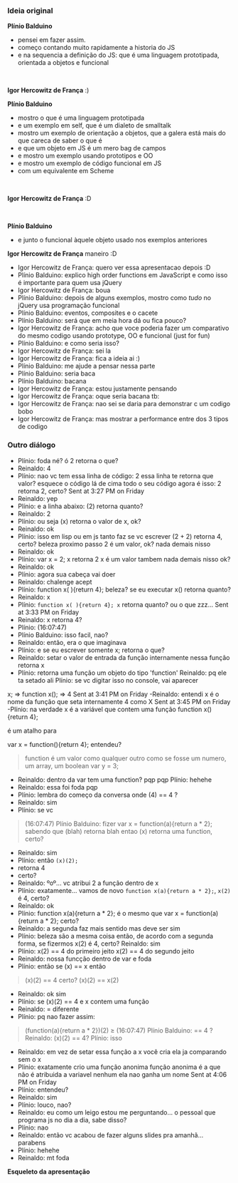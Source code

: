 ### Ideia original

 **Plínio Balduino**
 - pensei em fazer assim.
 - começo contando muito rapidamente a historia do JS
 - e na sequencia a definição do JS: que é uma linguagem prototipada, orientada a objetos e funcional

 <br>

**Igor Hercowitz de França** :)

**Plínio Balduino**
 - mostro o que é uma linguagem prototipada
 - e um exemplo em self, que é um dialeto de smalltalk
 - mostro um exemplo de orientação a objetos, que a galera está mais do que careca de saber o que é
 - e que um objeto em JS é um mero bag de campos
 - e mostro um exemplo usando prototipos e OO
 - e mostro um exemplo de código funcional em JS
 - com um equivalente em Scheme
 <br>

**Igor Hercowitz de França** :D

<br> 

**Plínio Balduino** 
 - e junto o funcional àquele objeto usado nos exemplos anteriores

**Igor Hercowitz de França** maneiro :D

 - Igor Hercowitz de França: quero ver essa apresentacao depois :D
 - Plínio Balduino: explico high order functions em JavaScript e como isso é importante para quem usa jQuery
 - Igor Hercowitz de França: boua
 - Plínio Balduino: depois de alguns exemplos, mostro como *tudo* no jQuery usa programação funcional
 - Plínio Balduino: eventos, composites e o cacete
 - Plínio Balduino: será que em meia hora dá ou fica pouco?
 - Igor Hercowitz de França: acho que voce poderia fazer um comparativo do mesmo codigo usando prototype, OO e funcional (just for fun)
 - Plínio Balduino: e como seria isso?
 - Igor Hercowitz de França: sei la
 - Igor Hercowitz de França: fica a ideia ai :)
 - Plínio Balduino: me ajude a pensar nessa parte
 - Plínio Balduino: seria baca
 - Plínio Balduino: bacana
 - Igor Hercowitz de França: estou justamente pensando
 - Igor Hercowitz de França: oque seria bacana tb:
 - Igor Hercowitz de França: nao sei se daria para demonstrar c um codigo bobo
 - Igor Hercowitz de França: mas mostrar a performance entre dos 3 tipos de codigo

### Outro diálogo

- Plínio: foda né?
ó
2 retorna o que?
- Reinaldo: 4
- Plínio: nao
vc tem essa linha de código:
2
essa linha te retorna que valor?
esquece o código lá de cima
todo o seu código agora é isso:
2
retorna 2, certo?
Sent at 3:27 PM on Friday
- Reinaldo: yep
- Plínio: e a linha abaixo:
(2)
retorna quanto?
- Reinaldo: 2
- Plínio: ou seja
(x) retorna o valor de x, ok?
- Reinaldo: ok
- Plínio: isso em lisp ou em js
tanto faz
se vc escrever
(2 + 2)
retorna 4, certo?
beleza
proximo passo
2 é um valor, ok?
nada demais nisso
- Reinaldo: ok
- Plínio: var x = 2;
x retorna 2
x é um valor
tambem nada demais nisso
ok?
- Reinaldo: ok
- Plínio: agora sua cabeça vai doer
- Reinaldo: chalenge acept
- Plínio: function x( ){return 4};
beleza?
se eu executar
x()
retorna quanto?
- Reinaldo: x
- Plínio: ``function x( ){return 4};
x`` retorna quanto? ou o que zzz...
Sent at 3:33 PM on Friday
- Reinaldo: x retorna 4?
- Plínio:
(16:07:47) 
- Plínio Balduino: isso
facil, nao?
- Reinaldo: então, era o que imaginava
- Plínio: e se eu escrever somente
x;
retorna o que?
- Reinaldo: setar o valor de entrada da função internamente nessa função
retorna x
- Plínio: retorna uma função
um objeto do tipo 'function'
Reinaldo: pq ele ta setado ali
Plínio: se vc digitar isso no console, vai aparecer

x;
=> function
x();
=> 4
Sent at 3:41 PM on Friday
-Reinaldo: entendi
x é o nome da função que seta internamente 4 como X
Sent at 3:45 PM on Friday
-Plínio: na verdade
x é a variável que contem uma função
function x(){return 4};

é um atalho para

var x = function(){return 4};
entendeu?
> function é um valor como qualquer outro
como se fosse um numero, um array, um boolean
var y = 3;
- Reinaldo: dentro da var tem uma function?
pqp
pqp
Plínio: hehehe
- Reinaldo: essa foi foda
pqp
- Plínio: lembra do começo da conversa
onde (4) == 4 ?
- Reinaldo: sim
- Plínio: se vc
> (16:07:47) Plínio Balduino: fizer
> var x = function(a){return a * 2};
> sabendo que (blah) retorna blah
> entao
> (x) retorna uma function, certo?
- Reinaldo: sim
- Plínio: então ``(x)(2);``
- retorna 4
- certo?
- Reinaldo: ºoº... vc atribui 2 a função dentro de x
- Plínio: exatamente... vamos de novo ``function x(a){return a * 2};``, ``x(2)`` é 4, certo?
- Reinaldo: ok
- Plínio: function x(a){return a * 2};
é o mesmo que
var x = function(a){return a * 2};
certo?
- Reinaldo: a segunda faz mais sentido mas deve ser sim
- Plínio: beleza
são a mesma coisa
então, de acordo com a segunda forma, se fizermos
x(2) é 4, certo?
Reinaldo: sim
- Plínio: x(2) == 4 do primeiro jeito
x(2) == 4 do segundo jeito
- Reinaldo: nossa
funcção dentro de var e foda
- Plínio: então
se (x) == x
então
> (x)(2) == 4
> certo?
> (x)(2) == x(2)
- Reinaldo: ok
sim
- Plínio: se (x)(2) == 4
e x contem uma função
- Reinaldo: =
diferente
- Plínio: pq nao fazer assim:
> (function(a){return a * 2})(2)
≥ (16:07:47) Plínio Balduino: == 4 ?
Reinaldo: (x)(2) == 4?
Plínio: isso
- Reinaldo: em vez de setar essa função a x
você cria ela ja comparando sem o x
- Plínio: exatamente
crio uma função anonima
função anonima é a que não é atribuida a variavel nenhum
ela nao ganha um nome
Sent at 4:06 PM on Friday
- Plínio: entendeu?
- Reinaldo: sim
- Plínio: louco, nao?
- Reinaldo: eu como um leigo estou me perguntando... o pessoal que programa js no dia a dia, sabe disso?
- Plínio: nao
- Reinaldo: então vc acabou de fazer alguns slides pra amanhã... parabens
- Plínio: hehehe
- Reinaldo: mt foda

**Esqueleto da apresentação**
